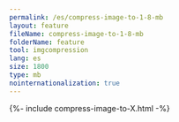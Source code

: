```yaml
---
permalink: /es/compress-image-to-1-8-mb
layout: feature
fileName: compress-image-to-1-8-mb
folderName: feature
tool: imgcompression
lang: es
size: 1800
type: mb
nointernationalization: true
---
```

{%- include compress-image-to-X.html -%}       
